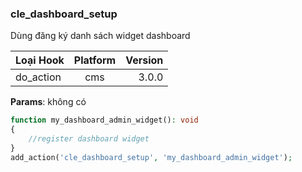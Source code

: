 ### cle_dashboard_setup
Dùng đăng ký danh sách widget dashboard  

| **Loại Hook**                                    | **Platform** |                                   **Version** |
|--------------------------------------------------|:------------:|----------------------------------------------:|
| <span class="badge text-bg-red">do_action</span> |     cms      | <span class="badge text-bg-cyan">3.0.0</span> |

**Params**: không có  

```php
function my_dashboard_admin_widget(): void
{
    //register dashboard widget
}
add_action('cle_dashboard_setup', 'my_dashboard_admin_widget');
```
